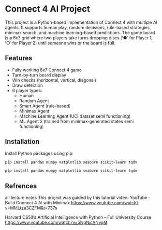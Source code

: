 # Connect 4 AI Project

This project is a Python-based implementation of Connect 4 with multiple AI agents. It supports human play, random decisions, rule-based strategies, minimax search, and machine learning-based predictions. The game board is a 6x7 grid where two players take turns dropping discs (‘●’ for Player 1, ‘○’ for Player 2) until someone wins or the board is full.

## Features

- Fully working 6x7 Connect 4 game
- Turn-by-turn board display
- Win checks (horizontal, vertical, diagonal)
- Draw detection
- 6 player types:
  - Human
  - Random Agent
  - Smart Agent (rule-based)
  - Minimax Agent
  - Machine Learning Agent (UCI dataset semi functioning)
  - ML Agent 2 (trained from minimax-generated states semi functioning) 

## Installation

Install Python packages using pip:

```bash
pip install pandas numpy matplotlib seaborn scikit-learn tqdm

```
```bash
pip install pandas numpy matplotlib seaborn scikit-learn tqdm

```
## Refrences
all lecture notes
This project was guided by this tutorial video:
YouTube - Build Connect 4 AI with Minimax
https://www.youtube.com/watch?v=MMLtza3CZFM&t=737s

Harvard CS50’s Artificial Intelligence with Python – Full University Course
https://www.youtube.com/watch?v=5NgNicANyqM

       